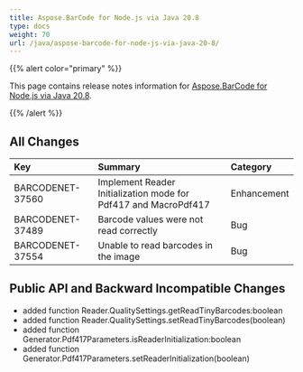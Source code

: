 ```yaml
---
title: Aspose.BarCode for Node.js via Java 20.8
type: docs
weight: 70
url: /java/aspose-barcode-for-node-js-via-java-20-8/
---
```


{{% alert color="primary" %}} 

This page contains release notes information for [Aspose.BarCode for Node.js via Java 20.8](https://downloads.aspose.com/barcode/nodejs/new-releases/aspose.barcode-for-node.js-via-java-20.8/).

{{% /alert %}} 
## **All Changes**

|**Key**|**Summary**|**Category**|
| :- | :- | :- |
|BARCODENET-37560|Implement Reader Initialization mode for Pdf417 and MacroPdf417|Enhancement|
|BARCODENET-37489|Barcode values were not read correctly|Bug|
|BARCODENET-37554|Unable to read barcodes in the image|Bug|

## **Public API and Backward Incompatible Changes**
- added function Reader.QualitySettings.getReadTinyBarcodes:boolean
- added function Reader.QualitySettings.setReadTinyBarcodes(boolean)
- added function Generator.Pdf417Parameters.isReaderInitialization:boolean
- added function Generator.Pdf417Parameters.setReaderInitialization(boolean)